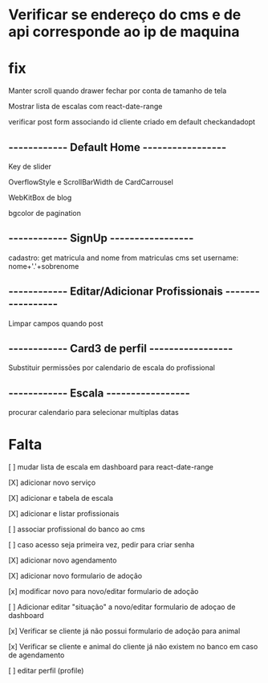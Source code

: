 # Verificar se endereço do cms e de api corresponde ao ip de maquina

# fix
Manter scroll quando drawer fechar por conta de tamanho de tela

Mostrar lista de escalas com react-date-range

verificar post form associando id cliente criado em default checkandadopt

## ------------ Default Home -----------------

Key de slider

OverflowStyle e ScrollBarWidth de CardCarrousel

WebKitBox de blog

bgcolor de pagination

## ------------ SignUp -----------------
cadastro: get matricula and nome from matriculas cms
set username: nome+'.'+sobrenome

## ------------ Editar/Adicionar Profissionais -----------------
Limpar campos quando post

## ------------ Card3 de perfil -----------------
Substituir permissões por calendario de escala do profissional

## ------------ Escala -----------------
procurar calendario para selecionar multiplas datas

# Falta
[ ] mudar lista de escala em dashboard para react-date-range

[X] adicionar novo serviço

[X] adicionar e tabela de escala

[X] adicionar e listar profissionais

[ ] associar profissional do banco ao cms

[ ] caso acesso seja primeira vez, pedir para criar senha

[X] adicionar novo agendamento

[X] adicionar novo formulario de adoção

[x] modificar novo para novo/editar formulario de adoção

[ ] Adicionar editar "situação" a novo/editar formulario de adoçao de dashboard

[x] Verificar se cliente já não possui formulario de adoção para animal

[x] Verificar se cliente e animal do cliente já não existem no banco em caso de agendamento

[ ] editar perfil (profile)